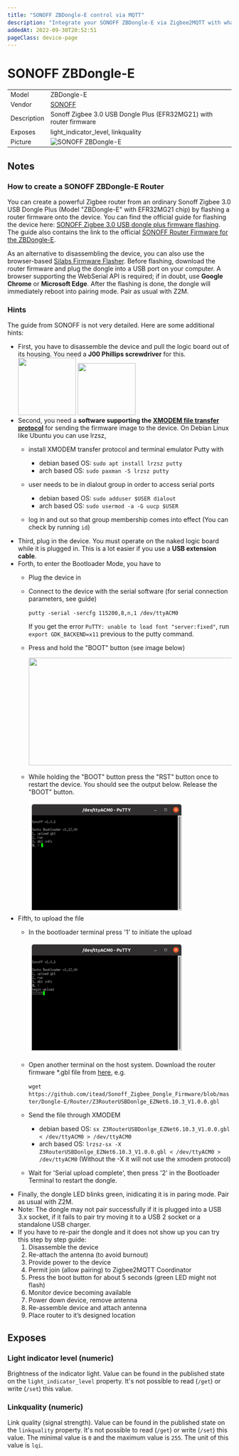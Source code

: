 ```yaml
---
title: "SONOFF ZBDongle-E control via MQTT"
description: "Integrate your SONOFF ZBDongle-E via Zigbee2MQTT with whatever smart home infrastructure you are using without the vendor's bridge or gateway."
addedAt: 2022-09-30T20:52:51
pageClass: device-page
---
```


<!-- !!!! -->
<!-- ATTENTION: This file is auto-generated through docgen! -->
<!-- You can only edit the "Notes"-Section between the two comment lines "Notes BEGIN" and "Notes END". -->
<!-- Do not use h1 or h2 heading within "## Notes"-Section. -->
<!-- !!!! -->

# SONOFF ZBDongle-E

|     |     |
|-----|-----|
| Model | ZBDongle-E  |
| Vendor  | [SONOFF](/supported-devices/#v=SONOFF)  |
| Description | Sonoff Zigbee 3.0 USB Dongle Plus (EFR32MG21) with router firmware |
| Exposes | light_indicator_level, linkquality |
| Picture | ![SONOFF ZBDongle-E](https://www.zigbee2mqtt.io/images/devices/ZBDongle-E.png) |


<!-- Notes BEGIN: You can edit here. Add "## Notes" headline if not already present. -->
## Notes

### How to create a SONOFF ZBDongle-E Router
You can create a powerful Zigbee router from an ordinary Sonoff Zigbee 3.0 USB Dongle Plus (Model "ZBDongle-E" with EFR32MG21 chip) by flashing a router firmware onto the device. You can find the official guide for flashing the device here: [SONOFF Zigbee 3.0 USB dongle plus firmware flashing](https://sonoff.tech/wp-content/uploads/2022/11/SONOFF-Zigbee-3.0-USB-dongle-plus-firmware-flashing-.pdf). The guide also contains the link to the official [SONOFF Router Firmware for the ZBDongle-E](https://github.com/itead/Sonoff_Zigbee_Dongle_Firmware/tree/master/Dongle-E/Router).  
  
As an alternative to disassembling the device, you can also use the browser-based [Silabs Firmware Flasher](https://darkxst.github.io/silabs-firmware-builder/). Before flashing, download the router firmware and plug the dongle into a USB port on your computer. A browser supporting the WebSerial API is required; if in doubt, use **Google Chrome** or **Microsoft Edge**. After the flashing is done, the dongle will immediately reboot into pairing mode. Pair as usual with Z2M.
### Hints
The guide from SONOFF is not very detailed. Here are some additional hints:
* First, you have to disassemble the device and pull the logic board out of its housing. You need a **J00 Phillips screwdriver** for this.
  <img src="https://www.zigbee2mqtt.io/images/guides/SONOFF-DongleE-Router/dongle-e-screws.jpg" width="130" height="129"/>
  <img src="https://www.zigbee2mqtt.io/images/guides/SONOFF-DongleE-Router/dongle-e-board-in-housing.jpg" width="130" height="117"/>
* Second, you need a **software supporting the [XMODEM file transfer protocol](https://en.wikipedia.org/wiki/XMODEM)** for sending the firmware image to the device. On Debian Linux like Ubuntu you can use lrzsz, 
  * install XMODEM transfer protocol and terminal emulator Putty with 
  
      * debian based OS: `sudo apt install lrzsz putty`
      * arch based OS: `sudo paxman -S lrzsz putty`
  * user needs to be in dialout group in order to access serial ports
      
      * debian based OS: `sudo adduser $USER dialout`
      * arch based OS: `sudo usermod -a -G uucp $USER`
  * log in and out so that group membership comes into effect (You can check by running `id`)
* Third, plug in the device. You must operate on the naked logic board while it is plugged in. This is a lot easier if you use a **USB extension cable**.
* Forth, to enter the Bootloader Mode, you have to
  * Plug the device in
  * Connect to the device with the serial software (for serial connection parameters, see guide)
      
      `putty -serial -sercfg 115200,8,n,1 /dev/ttyACM0` 

      If you get the error `PuTTY: unable to load font "server:fixed"`, run `export GDK_BACKEND=x11` previous to the putty command.

  * Press and hold the "BOOT" button (see image below)
  
      <img src="https://www.zigbee2mqtt.io/images/guides/SONOFF-DongleE-Router/dongle-e-buttons.png" width="648" height="242"/>
  * While holding the "BOOT" button press the "RST" button once to restart the device. You should see the output below. Release the "BOOT" button.
  
      <img src="../../docs/images/putty-bootloader-1.png" width="350" height="250"/>  
* Fifth, to upload the file
  * In the bootloader terminal press '1' to initiate the upload  

      <img src="../../docs/images/putty-bootloader-2.png" width="350" height="250"/>
  * Open another terminal on the host system. Download the router firmware *.gbl file from [here](https://github.com/itead/Sonoff_Zigbee_Dongle_Firmware/tree/master/Dongle-E/Router), e.g.

      `wget https://github.com/itead/Sonoff_Zigbee_Dongle_Firmware/blob/master/Dongle-E/Router/Z3RouterUSBDonlge_EZNet6.10.3_V1.0.0.gbl`
  * Send the file through XMODEM    

      * debian based OS: `sx Z3RouterUSBDonlge_EZNet6.10.3_V1.0.0.gbl < /dev/ttyACM0 > /dev/ttyACM0`
      * arch based OS: `lrzsz-sx -X Z3RouterUSBDonlge_EZNet6.10.3_V1.0.0.gbl < /dev/ttyACM0 > /dev/ttyACM0` (Without the -X it will not use the xmodem protocol)
  * Wait for 'Serial upload complete', then press '2' in the Bootloader Terminal to restart the dongle.
* Finally, the dongle LED blinks green, inidicating it is in paring mode. Pair as usual with Z2M.
* Note: The dongle may not pair successfully if it is plugged into a USB 3.x socket, if it fails to pair try moving it to a USB 2 socket or a standalone USB charger.
* If you have to re-pair the dongle and it does not show up you can try this step by step guide:
    1. Disassemble the device
    2. Re-attach the antenna (to avoid burnout)
    3. Provide power to the device
    4. Permit join (allow pairing) to Zigbee2MQTT Coordinator
    5. Press the boot button for about 5 seconds (green LED might not flash)
    6. Monitor device becoming available
    7. Power down device, remove antenna
    8. Re-assemble device and attach antenna
    9. Place router to it’s designed location
<!-- Notes END: Do not edit below this line -->




## Exposes

### Light indicator level (numeric)
Brightness of the indicator light.
Value can be found in the published state on the `light_indicator_level` property.
It's not possible to read (`/get`) or write (`/set`) this value.

### Linkquality (numeric)
Link quality (signal strength).
Value can be found in the published state on the `linkquality` property.
It's not possible to read (`/get`) or write (`/set`) this value.
The minimal value is `0` and the maximum value is `255`.
The unit of this value is `lqi`.

